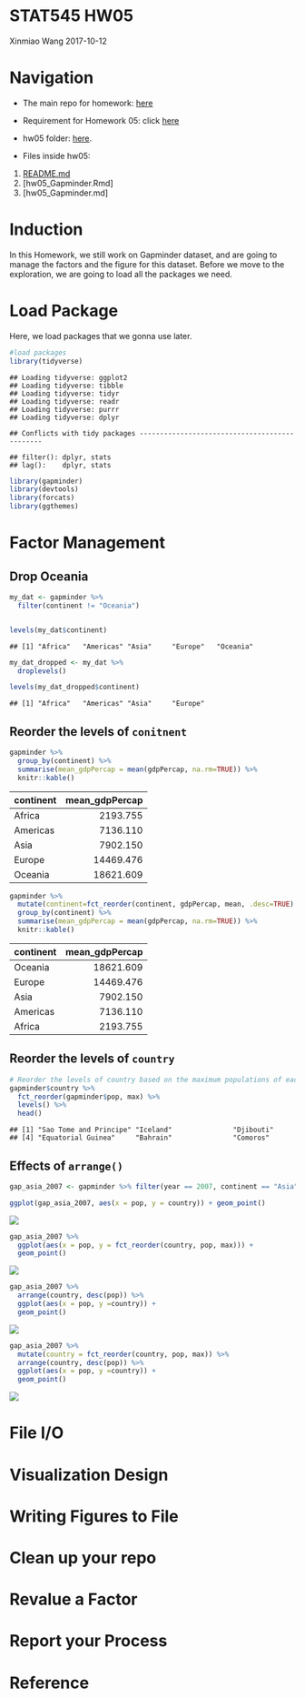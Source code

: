 STAT545 HW05
================
Xinmiao Wang
2017-10-12

Navigation
==========

-   The main repo for homework: [here](https://github.com/xinmiaow/STAT545-hw-Wang-Xinmiao)

-   Requirement for Homework 05: click [here](http://stat545.com/hw05_factor-figure-boss-repo-hygiene.html)

-   hw05 folder: [here](https://github.com/xinmiaow/STAT545-hw-Wang-Xinmiao/tree/master/hw05).

-   Files inside hw05:

1.  [README.md](https://github.com/xinmiaow/STAT545-hw-Wang-Xinmiao/blob/master/hw05/README.md)
2.  \[hw05\_Gapminder.Rmd\]
3.  \[hw05\_Gapminder.md\]

Induction
=========

In this Homework, we still work on Gapminder dataset, and are going to manage the factors and the figure for this dataset. Before we move to the exploration, we are going to load all the packages we need.

Load Package
============

Here, we load packages that we gonna use later.

``` r
#load packages
library(tidyverse)
```

    ## Loading tidyverse: ggplot2
    ## Loading tidyverse: tibble
    ## Loading tidyverse: tidyr
    ## Loading tidyverse: readr
    ## Loading tidyverse: purrr
    ## Loading tidyverse: dplyr

    ## Conflicts with tidy packages ----------------------------------------------

    ## filter(): dplyr, stats
    ## lag():    dplyr, stats

``` r
library(gapminder)
library(devtools)
library(forcats)
library(ggthemes)
```

Factor Management
=================

Drop Oceania
------------

``` r
my_dat <- gapminder %>% 
  filter(continent != "Oceania")


levels(my_dat$continent)
```

    ## [1] "Africa"   "Americas" "Asia"     "Europe"   "Oceania"

``` r
my_dat_dropped <- my_dat %>% 
  droplevels()

levels(my_dat_dropped$continent)
```

    ## [1] "Africa"   "Americas" "Asia"     "Europe"

Reorder the levels of `conitnent`
---------------------------------

``` r
gapminder %>% 
  group_by(continent) %>% 
  summarise(mean_gdpPercap = mean(gdpPercap, na.rm=TRUE)) %>% 
  knitr::kable()
```

| continent |  mean\_gdpPercap|
|:----------|----------------:|
| Africa    |         2193.755|
| Americas  |         7136.110|
| Asia      |         7902.150|
| Europe    |        14469.476|
| Oceania   |        18621.609|

``` r
gapminder %>% 
  mutate(continent=fct_reorder(continent, gdpPercap, mean, .desc=TRUE) ) %>% 
  group_by(continent) %>% 
  summarise(mean_gdpPercap = mean(gdpPercap, na.rm=TRUE)) %>% 
  knitr::kable()
```

| continent |  mean\_gdpPercap|
|:----------|----------------:|
| Oceania   |        18621.609|
| Europe    |        14469.476|
| Asia      |         7902.150|
| Americas  |         7136.110|
| Africa    |         2193.755|

Reorder the levels of `country`
-------------------------------

``` r
# Reorder the levels of country based on the maximum populations of each country 
gapminder$country %>% 
  fct_reorder(gapminder$pop, max) %>% 
  levels() %>% 
  head()
```

    ## [1] "Sao Tome and Principe" "Iceland"               "Djibouti"             
    ## [4] "Equatorial Guinea"     "Bahrain"               "Comoros"

Effects of `arrange()`
----------------------

``` r
gap_asia_2007 <- gapminder %>% filter(year == 2007, continent == "Asia")

ggplot(gap_asia_2007, aes(x = pop, y = country)) + geom_point()
```

![](hw05_Gapminder_files/figure-markdown_github-ascii_identifiers/unnamed-chunk-2-1.png)

``` r
gap_asia_2007 %>% 
  ggplot(aes(x = pop, y = fct_reorder(country, pop, max))) +
  geom_point()
```

![](hw05_Gapminder_files/figure-markdown_github-ascii_identifiers/unnamed-chunk-2-2.png)

``` r
gap_asia_2007 %>% 
  arrange(country, desc(pop)) %>% 
  ggplot(aes(x = pop, y =country)) +
  geom_point()
```

![](hw05_Gapminder_files/figure-markdown_github-ascii_identifiers/unnamed-chunk-2-3.png)

``` r
gap_asia_2007 %>% 
  mutate(country = fct_reorder(country, pop, max)) %>% 
  arrange(country, desc(pop)) %>% 
  ggplot(aes(x = pop, y =country)) +
  geom_point()
```

![](hw05_Gapminder_files/figure-markdown_github-ascii_identifiers/unnamed-chunk-2-4.png)

File I/O
========

Visualization Design
====================

Writing Figures to File
=======================

Clean up your repo
==================

Revalue a Factor
================

Report your Process
===================

Reference
=========

